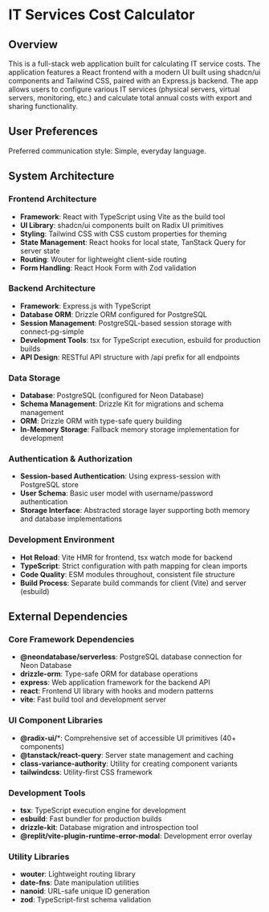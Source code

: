 # IT Services Cost Calculator

## Overview

This is a full-stack web application built for calculating IT service costs. The application features a React frontend with a modern UI built using shadcn/ui components and Tailwind CSS, paired with an Express.js backend. The app allows users to configure various IT services (physical servers, virtual servers, monitoring, etc.) and calculate total annual costs with export and sharing functionality.

## User Preferences

Preferred communication style: Simple, everyday language.

## System Architecture

### Frontend Architecture
- **Framework**: React with TypeScript using Vite as the build tool
- **UI Library**: shadcn/ui components built on Radix UI primitives
- **Styling**: Tailwind CSS with CSS custom properties for theming
- **State Management**: React hooks for local state, TanStack Query for server state
- **Routing**: Wouter for lightweight client-side routing
- **Form Handling**: React Hook Form with Zod validation

### Backend Architecture
- **Framework**: Express.js with TypeScript
- **Database ORM**: Drizzle ORM configured for PostgreSQL
- **Session Management**: PostgreSQL-based session storage with connect-pg-simple
- **Development Tools**: tsx for TypeScript execution, esbuild for production builds
- **API Design**: RESTful API structure with /api prefix for all endpoints

### Data Storage
- **Database**: PostgreSQL (configured for Neon Database)
- **Schema Management**: Drizzle Kit for migrations and schema management
- **ORM**: Drizzle ORM with type-safe query building
- **In-Memory Storage**: Fallback memory storage implementation for development

### Authentication & Authorization
- **Session-based Authentication**: Using express-session with PostgreSQL store
- **User Schema**: Basic user model with username/password authentication
- **Storage Interface**: Abstracted storage layer supporting both memory and database implementations

### Development Environment
- **Hot Reload**: Vite HMR for frontend, tsx watch mode for backend
- **TypeScript**: Strict configuration with path mapping for clean imports
- **Code Quality**: ESM modules throughout, consistent file structure
- **Build Process**: Separate build commands for client (Vite) and server (esbuild)

## External Dependencies

### Core Framework Dependencies
- **@neondatabase/serverless**: PostgreSQL database connection for Neon Database
- **drizzle-orm**: Type-safe ORM for database operations
- **express**: Web application framework for the backend API
- **react**: Frontend UI library with hooks and modern patterns
- **vite**: Fast build tool and development server

### UI Component Libraries
- **@radix-ui/***: Comprehensive set of accessible UI primitives (40+ components)
- **@tanstack/react-query**: Server state management and caching
- **class-variance-authority**: Utility for creating component variants
- **tailwindcss**: Utility-first CSS framework

### Development Tools
- **tsx**: TypeScript execution engine for development
- **esbuild**: Fast bundler for production builds
- **drizzle-kit**: Database migration and introspection tool
- **@replit/vite-plugin-runtime-error-modal**: Development error overlay

### Utility Libraries
- **wouter**: Lightweight routing library
- **date-fns**: Date manipulation utilities
- **nanoid**: URL-safe unique ID generation
- **zod**: TypeScript-first schema validation